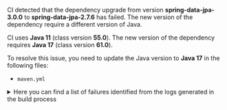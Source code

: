 CI detected that the dependency upgrade from version **spring-data-jpa-3.0.0** to **spring-data-jpa-2.7.6** has failed. 
The new version of the dependency require a different version of Java. 

CI uses **Java 11** (class version **55.0**). The new version of the dependency requires **Java 17** (class version **61.0**). 

To resolve this issue, you need to update the Java version to **Java 17** in the following files: 
- `maven.yml`

<details>
<summary>Here you can find a list of failures identified from the logs generated in the build process</summary>

*    > [ERROR] /openhospital-core/src/main/java/org/isf/patient/model/Patient.java:[73,18] cannot find symbol<br>  symbol: class AuditingEntityListener 

*    > [ERROR] /openhospital-core/src/main/java/org/isf/supplier/service/SupplierIoOperationRepository.java:[32,56] cannot find symbol<br>[ERROR]   symbol: class JpaRepository 

*    > [ERROR] /openhospital-core/src/main/java/org/isf/agetype/service/AgeTypeIoOperationRepository.java:[31,55] cannot find symbol<br>  symbol: class JpaRepository 

*    > [ERROR] /openhospital-core/src/main/java/org/isf/medicalstock/service/LotIoOperationRepository.java:[34,51] cannot find symbol<br>[ERROR]   symbol: class JpaRepository 

*    > [ERROR] /openhospital-core/src/main/java/org/isf/pregtreattype/service/PregnantTreatmentTypeIoOperationRepository.java:[31,69] cannot find symbol<br>[ERROR]   symbol: class JpaRepository 

*    > [ERROR] /openhospital-core/src/main/java/org/isf/dlvrrestype/service/DeliveryResultIoOperationRepository.java:[31,62] cannot find symbol<br>[ERROR]   symbol: class JpaRepository 

*    > [ERROR] /openhospital-core/src/main/java/org/isf/distype/service/DiseaseTypeIoOperationRepository.java:[31,59] cannot find symbol<br>[ERROR]   symbol: class JpaRepository 

*    > [ERROR] /openhospital-core/src/main/java/org/isf/patient/service/PatientIoOperationRepository.java:[36,55] cannot find symbol<br>[ERROR]   symbol: class JpaRepository 

*    > [ERROR] /openhospital-core/src/main/java/org/isf/menu/service/GroupMenuIoOperationRepository.java:[32,57] cannot find symbol<br>  symbol: class JpaRepository 

*    > [ERROR] /openhospital-core/src/main/java/org/isf/priceslist/service/PriceIoOperationRepository.java:[28,47] cannot access org.springframework.data.jpa.repository.Modifying<br>  bad class file: /root/.m2/repository/org/springframework/data/spring-data-jpa/3.0.0/spring-data-jpa-3.0.0.jar(/org/springframework/data/jpa/repository/Modifying.class)<br>    class file has wrong version 60.0, should be 55.0<br>    Please remove or make sure it appears in the correct subdirectory of the classpath. 

*    > [ERROR] /openhospital-core/src/main/java/org/isf/medicalstockward/service/MedicalStockWardIoOperationRepository.java:[35,64] cannot find symbol<br>[ERROR]   symbol: class JpaRepository 

*    > [ERROR] /openhospital-core/src/main/java/org/isf/patient/service/PatientIoOperations.java:[94,42] cannot find symbol<br>[ERROR]   symbol:   class Pageable<br>[ERROR]   location: class org.isf.patient.service.PatientIoOperations 

*    > [ERROR] /openhospital-core/src/main/java/org/isf/utils/db/Auditable.java:[52,6] cannot find symbol<br>[ERROR]   symbol:   class LastModifiedBy<br>[ERROR]   location: class org.isf.utils.db.Auditable<U> 

*    > [ERROR] /openhospital-core/src/main/java/org/isf/malnutrition/service/MalnutritionIoOperationRepository.java:[33,60] cannot find symbol<br>[ERROR]   symbol: class JpaRepository 

*    > [ERROR] /openhospital-core/src/main/java/org/isf/priceslist/service/PriceIoOperationRepository.java:[34,53] cannot find symbol<br>  symbol: class JpaRepository 

*    > [ERROR] /openhospital-core/src/main/java/org/isf/operation/service/OperationIoOperationRepository.java:[31,57] cannot find symbol<br>[ERROR]   symbol: class JpaRepository 

*    > [ERROR] /openhospital-core/src/main/java/org/isf/examination/service/ExaminationIoOperationRepository.java:[35,59] cannot find symbol<br>  symbol: class JpaRepository 

*    > [ERROR] /openhospital-core/src/main/java/org/isf/menu/service/UserMenuItemIoOperationRepository.java:[33,60] cannot find symbol<br>  symbol: class JpaRepository 

*    > [ERROR] /openhospital-core/src/main/java/org/isf/menu/service/GroupMenuIoOperationRepository.java:[34,10] cannot find symbol<br>  symbol:   class Modifying<br>  location: interface org.isf.menu.service.GroupMenuIoOperationRepository 

*    > [ERROR] /openhospital-core/src/main/java/org/isf/utils/db/Auditable.java:[48,6] cannot find symbol<br>[ERROR]   symbol:   class CreatedDate<br>[ERROR]   location: class org.isf.utils.db.Auditable<U> 

*    > [ERROR] /openhospital-core/src/main/java/org/isf/priceslist/service/PriceIoOperationRepository.java:[27,47] cannot access org.springframework.data.jpa.repository.JpaRepository<br>  bad class file: /root/.m2/repository/org/springframework/data/spring-data-jpa/3.0.0/spring-data-jpa-3.0.0.jar(/org/springframework/data/jpa/repository/JpaRepository.class)<br>    class file has wrong version 60.0, should be 55.0<br>    Please remove or make sure it appears in the correct subdirectory of the classpath. 

*    > [ERROR] /openhospital-core/src/main/java/org/isf/vactype/model/VaccineType.java:[49,18] cannot find symbol<br>  symbol: class AuditingEntityListener 

*    > [ERROR] /openhospital-core/src/main/java/org/isf/vaccine/model/Vaccine.java:[51,18] cannot find symbol<br>  symbol: class AuditingEntityListener 

*    > [ERROR] /openhospital-core/src/main/java/org/isf/visits/model/Visit.java:[58,18] cannot find symbol<br>[ERROR]   symbol: class AuditingEntityListener 

*    > [ERROR] /openhospital-core/src/main/java/org/isf/utils/db/JpaConfig.java:[27,54] cannot access org.springframework.data.jpa.repository.config.EnableJpaAuditing<br>[ERROR]   bad class file: /root/.m2/repository/org/springframework/data/spring-data-jpa/3.0.0/spring-data-jpa-3.0.0.jar(/org/springframework/data/jpa/repository/config/EnableJpaAuditing.class)<br>[ERROR]     class file has wrong version 60.0, should be 55.0<br>[ERROR]     Please remove or make sure it appears in the correct subdirectory of the classpath. 

*    > [ERROR] /openhospital-core/src/main/java/org/isf/ward/model/Ward.java:[48,18] cannot find symbol<br>  symbol: class AuditingEntityListener 

*    > [ERROR] /openhospital-core/src/main/java/org/isf/priceslist/model/Price.java:[51,18] cannot find symbol<br>[ERROR]   symbol: class AuditingEntityListener 

*    > [ERROR] /openhospital-core/src/main/java/org/isf/patvac/service/PatVacIoOperationRepository.java:[36,10] cannot find symbol<br>  symbol:   class Query<br>  location: interface org.isf.patvac.service.PatVacIoOperationRepository 

*    > [ERROR] /openhospital-core/src/main/java/org/isf/disease/model/Disease.java:[53,18] cannot find symbol<br>  symbol: class AuditingEntityListener 

*    > [ERROR] /openhospital-core/src/main/java/org/isf/utils/db/Auditable.java:[34,43] cannot access org.springframework.data.annotation.LastModifiedDate<br>  bad class file: /root/.m2/repository/org/springframework/data/spring-data-commons/3.0.0/spring-data-commons-3.0.0.jar(/org/springframework/data/annotation/LastModifiedDate.class)<br>    class file has wrong version 61.0, should be 55.0<br>    Please remove or make sure it appears in the correct subdirectory of the classpath. 

*    > [ERROR] /openhospital-core/src/main/java/org/isf/patvac/service/PatVacIoOperationRepository.java:[36,10] cannot find symbol<br>[ERROR]   symbol:   class Query<br>[ERROR]   location: interface org.isf.patvac.service.PatVacIoOperationRepository 

*    > [ERROR] /openhospital-core/src/main/java/org/isf/opd/service/OpdIoOperationRepository.java:[33,51] cannot find symbol<br>  symbol: class JpaRepository 

*    > [ERROR] /openhospital-core/src/main/java/org/isf/priceslist/model/Price.java:[38,51] cannot access org.springframework.data.jpa.domain.support.AuditingEntityListener<br>[ERROR]   bad class file: /root/.m2/repository/org/springframework/data/spring-data-jpa/3.0.0/spring-data-jpa-3.0.0.jar(/org/springframework/data/jpa/domain/support/AuditingEntityListener.class)<br>[ERROR]     class file has wrong version 60.0, should be 55.0<br>[ERROR]     Please remove or make sure it appears in the correct subdirectory of the classpath. 

*    > [ERROR] /openhospital-core/src/main/java/org/isf/utils/db/AuditorAwareImpl.java:[32,42] cannot find symbol<br>  symbol: class AuditorAware 

*    > [ERROR] /openhospital-core/src/main/java/org/isf/priceslist/service/PriceIoOperationRepository.java:[30,49] cannot access org.springframework.data.repository.query.Param<br>[ERROR]   bad class file: /root/.m2/repository/org/springframework/data/spring-data-commons/3.0.0/spring-data-commons-3.0.0.jar(/org/springframework/data/repository/query/Param.class)<br>[ERROR]     class file has wrong version 61.0, should be 55.0<br>[ERROR]     Please remove or make sure it appears in the correct subdirectory of the classpath. 

*    > [ERROR] /openhospital-core/src/main/java/org/isf/hospital/service/HospitalIoOperationRepository.java:[30,56] cannot find symbol<br>[ERROR]   symbol: class JpaRepository 

*    > [ERROR] /openhospital-core/src/main/java/org/isf/exa/service/ExamRowIoOperationRepository.java:[32,55] cannot find symbol<br>  symbol: class JpaRepository 

*    > [ERROR] /openhospital-core/src/main/java/org/isf/patvac/service/PatVacIoOperationRepository.java:[34,54] cannot find symbol<br>[ERROR]   symbol: class JpaRepository 

*    > [ERROR] /openhospital-core/src/main/java/org/isf/supplier/service/SupplierIoOperationRepository.java:[34,6] cannot find symbol<br>  symbol:   class Query<br>  location: interface org.isf.supplier.service.SupplierIoOperationRepository 

*    > [ERROR] /openhospital-core/src/main/java/org/isf/admtype/service/AdmissionTypeIoOperationRepository.java:[31,61] cannot find symbol<br>  symbol: class JpaRepository 

*    > [ERROR] /openhospital-core/src/main/java/org/isf/priceslist/service/PriceIoOperationRepository.java:[30,49] cannot access org.springframework.data.repository.query.Param<br>  bad class file: /root/.m2/repository/org/springframework/data/spring-data-commons/3.0.0/spring-data-commons-3.0.0.jar(/org/springframework/data/repository/query/Param.class)<br>    class file has wrong version 61.0, should be 55.0<br>    Please remove or make sure it appears in the correct subdirectory of the classpath. 

*    > [ERROR] /openhospital-core/src/main/java/org/isf/ward/service/WardIoOperationRepository.java:[32,52] cannot find symbol<br>[ERROR]   symbol: class JpaRepository 

*    > [ERROR] /openhospital-core/src/main/java/org/isf/utils/db/Auditable.java:[56,6] cannot find symbol<br>[ERROR]   symbol:   class LastModifiedDate<br>[ERROR]   location: class org.isf.utils.db.Auditable<U> 

*    > [ERROR] /openhospital-core/src/main/java/org/isf/medtype/service/MedicalTypeIoOperationRepository.java:[31,59] cannot find symbol<br>  symbol: class JpaRepository 

*    > [ERROR] /openhospital-core/src/main/java/org/isf/medicals/service/MedicalsIoOperationRepository.java:[33,56] cannot find symbol<br>[ERROR]   symbol: class JpaRepository 

*    > [ERROR] /openhospital-core/src/main/java/org/isf/utils/db/JpaConfig.java:[26,39] cannot access org.springframework.data.domain.AuditorAware<br>[ERROR]   bad class file: /root/.m2/repository/org/springframework/data/spring-data-commons/3.0.0/spring-data-commons-3.0.0.jar(/org/springframework/data/domain/AuditorAware.class)<br>[ERROR]     class file has wrong version 61.0, should be 55.0<br>[ERROR]     Please remove or make sure it appears in the correct subdirectory of the classpath. 

*    > [ERROR] /openhospital-core/src/main/java/org/isf/operation/service/OperationRowIoOperationRepository.java:[36,60] cannot find symbol<br>  symbol: class JpaRepository 

*    > [ERROR] /openhospital-core/src/main/java/org/isf/priceslist/service/PriceIoOperationRepository.java:[41,10] cannot find symbol<br>  symbol:   class Query<br>  location: interface org.isf.priceslist.service.PriceIoOperationRepository 

*    > [ERROR] /openhospital-core/src/main/java/org/isf/utils/db/AuditorAwareImpl.java:[32,42] cannot find symbol<br>[ERROR]   symbol: class AuditorAware 

*    > [ERROR] /openhospital-core/src/main/java/org/isf/therapy/service/TherapyIoOperationRepository.java:[32,55] cannot find symbol<br>[ERROR]   symbol: class JpaRepository 

*    > [ERROR] /openhospital-core/src/main/java/org/isf/menu/service/GroupMenuIoOperationRepository.java:[32,57] cannot find symbol<br>[ERROR]   symbol: class JpaRepository 

*    > [ERROR] /openhospital-core/src/main/java/org/isf/patvac/service/PatVacIoOperationRepository.java:[39,10] cannot find symbol<br>  symbol:   class Query<br>  location: interface org.isf.patvac.service.PatVacIoOperationRepository 

*    > [ERROR] /openhospital-core/src/main/java/org/isf/dlvrtype/service/DeliveryTypeIoOperationRepository.java:[29,60] cannot find symbol<br>  symbol: class JpaRepository 

*    > [ERROR] /openhospital-core/src/main/java/org/isf/patient/service/PatientIoOperations.java:[94,42] cannot find symbol<br>  symbol:   class Pageable<br>  location: class org.isf.patient.service.PatientIoOperations 

*    > [ERROR] /openhospital-core/src/main/java/org/isf/utils/db/Auditable.java:[32,43] cannot access org.springframework.data.annotation.CreatedDate<br>  bad class file: /root/.m2/repository/org/springframework/data/spring-data-commons/3.0.0/spring-data-commons-3.0.0.jar(/org/springframework/data/annotation/CreatedDate.class)<br>    class file has wrong version 61.0, should be 55.0<br>    Please remove or make sure it appears in the correct subdirectory of the classpath. 

*    > [ERROR] /openhospital-core/src/main/java/org/isf/ward/service/WardIoOperationRepository.java:[32,52] cannot find symbol<br>  symbol: class JpaRepository 

*    > [ERROR] /openhospital-core/src/main/java/org/isf/accounting/service/AccountingBillIoOperationRepository.java:[35,62] cannot find symbol<br>  symbol: class JpaRepository 

*    > [ERROR] /openhospital-core/src/main/java/org/isf/medicalstockward/service/MedicalStockWardIoOperationRepository.java:[35,64] cannot find symbol<br>  symbol: class JpaRepository 

*    > [ERROR] /openhospital-core/src/main/java/org/isf/dlvrrestype/service/DeliveryResultIoOperationRepository.java:[31,62] cannot find symbol<br>  symbol: class JpaRepository 

*    > [ERROR] /openhospital-core/src/main/java/org/isf/utils/db/Auditable.java:[34,43] cannot access org.springframework.data.annotation.LastModifiedDate<br>[ERROR]   bad class file: /root/.m2/repository/org/springframework/data/spring-data-commons/3.0.0/spring-data-commons-3.0.0.jar(/org/springframework/data/annotation/LastModifiedDate.class)<br>[ERROR]     class file has wrong version 61.0, should be 55.0<br>[ERROR]     Please remove or make sure it appears in the correct subdirectory of the classpath. 

*    > [ERROR] /openhospital-core/src/main/java/org/isf/utils/db/Auditable.java:[31,43] cannot access org.springframework.data.annotation.CreatedBy<br>[ERROR]   bad class file: /root/.m2/repository/org/springframework/data/spring-data-commons/3.0.0/spring-data-commons-3.0.0.jar(/org/springframework/data/annotation/CreatedBy.class)<br>[ERROR]     class file has wrong version 61.0, should be 55.0<br>[ERROR]     Please remove or make sure it appears in the correct subdirectory of the classpath. 

*    > [ERROR] /openhospital-core/src/main/java/org/isf/vaccine/service/VaccineIoOperationRepository.java:[31,55] cannot find symbol<br>[ERROR]   symbol: class JpaRepository 

*    > [ERROR] /openhospital-core/src/main/java/org/isf/patient/service/PatientIoOperationRepository.java:[36,55] cannot find symbol<br>  symbol: class JpaRepository 

*    > [ERROR] /openhospital-core/src/main/java/org/isf/opetype/service/OperationTypeIoOperationRepository.java:[31,61] cannot find symbol<br>[ERROR]   symbol: class JpaRepository 

*    > [ERROR] /openhospital-core/src/main/java/org/isf/lab/service/LabRowIoOperationRepository.java:[30,54] cannot find symbol<br>[ERROR]   symbol: class JpaRepository 

*    > [ERROR] /openhospital-core/src/main/java/org/isf/medicalstock/service/MovementIoOperationRepository.java:[35,56] cannot find symbol<br>  symbol: class JpaRepository 

*    > [ERROR] /openhospital-core/src/main/java/org/isf/priceslist/service/PricesListIoOperationRepository.java:[32,58] cannot find symbol<br>  symbol: class JpaRepository 

*    > [ERROR] /openhospital-core/src/main/java/org/isf/exa/service/ExamRowIoOperationRepository.java:[32,55] cannot find symbol<br>[ERROR]   symbol: class JpaRepository 

*    > [ERROR] /openhospital-core/src/main/java/org/isf/distype/model/DiseaseType.java:[47,18] cannot find symbol<br>  symbol: class AuditingEntityListener 

*    > [ERROR] /openhospital-core/src/main/java/org/isf/priceslist/model/PriceList.java:[49,18] cannot find symbol<br>  symbol: class AuditingEntityListener 

*    > [ERROR] /openhospital-core/src/main/java/org/isf/operation/service/OperationIoOperationRepository.java:[31,57] cannot find symbol<br>  symbol: class JpaRepository 

*    > [ERROR] /openhospital-core/src/main/java/org/isf/menu/service/GroupMenuIoOperationRepository.java:[36,36] cannot find symbol<br>[ERROR]   symbol:   class Param<br>[ERROR]   location: interface org.isf.menu.service.GroupMenuIoOperationRepository 

*    > [ERROR] /openhospital-core/src/main/java/org/isf/examination/service/ExaminationIoOperationRepository.java:[35,59] cannot find symbol<br>[ERROR]   symbol: class JpaRepository 

*    > [ERROR] /openhospital-core/src/main/java/org/isf/patvac/service/PatVacIoOperationRepository.java:[40,91] cannot find symbol<br>  symbol:   class Param<br>  location: interface org.isf.patvac.service.PatVacIoOperationRepository 

*    > [ERROR] /openhospital-core/src/main/java/org/isf/patvac/service/PatVacIoOperationRepository.java:[40,91] cannot find symbol<br>[ERROR]   symbol:   class Param<br>[ERROR]   location: interface org.isf.patvac.service.PatVacIoOperationRepository 

*    > [ERROR] /openhospital-core/src/main/java/org/isf/distype/service/DiseaseTypeIoOperationRepository.java:[31,59] cannot find symbol<br>  symbol: class JpaRepository 

*    > [ERROR] /openhospital-core/src/main/java/org/isf/medtype/service/MedicalTypeIoOperationRepository.java:[31,59] cannot find symbol<br>[ERROR]   symbol: class JpaRepository 

*    > [ERROR] /openhospital-core/src/main/java/org/isf/visits/service/VisitsIoOperationRepository.java:[34,54] cannot find symbol<br>  symbol: class JpaRepository 

*    > [ERROR] /openhospital-core/src/main/java/org/isf/ward/model/Ward.java:[48,18] cannot find symbol<br>[ERROR]   symbol: class AuditingEntityListener 

*    > [ERROR] /openhospital-core/src/main/java/org/isf/supplier/service/SupplierIoOperationRepository.java:[32,56] cannot find symbol<br>  symbol: class JpaRepository 

*    > [ERROR] /openhospital-core/src/main/java/org/isf/opd/service/OpdIoOperationRepository.java:[33,51] cannot find symbol<br>[ERROR]   symbol: class JpaRepository 

*    > [ERROR] /openhospital-core/src/main/java/org/isf/patvac/service/PatVacIoOperationRepository.java:[34,54] cannot find symbol<br>  symbol: class JpaRepository 

*    > [ERROR] /openhospital-core/src/main/java/org/isf/examination/service/ExaminationIoOperationRepository.java:[41,110] cannot find symbol<br>  symbol:   class Pageable<br>  location: interface org.isf.examination.service.ExaminationIoOperationRepository 

*    > [ERROR] /openhospital-core/src/main/java/org/isf/patient/service/PatientIoOperationRepository.java:[28,39] cannot access org.springframework.data.domain.Pageable<br>[ERROR]   bad class file: /root/.m2/repository/org/springframework/data/spring-data-commons/3.0.0/spring-data-commons-3.0.0.jar(/org/springframework/data/domain/Pageable.class)<br>[ERROR]     class file has wrong version 61.0, should be 55.0<br>[ERROR]     Please remove or make sure it appears in the correct subdirectory of the classpath. 

*    > [ERROR] /openhospital-core/src/main/java/org/isf/vaccine/model/Vaccine.java:[51,18] cannot find symbol<br>[ERROR]   symbol: class AuditingEntityListener 

*    > [ERROR] /openhospital-core/src/main/java/org/isf/patient/service/PatientIoOperationRepository.java:[40,91] cannot find symbol<br>  symbol:   class Pageable<br>  location: interface org.isf.patient.service.PatientIoOperationRepository 

*    > [ERROR] /openhospital-core/src/main/java/org/isf/utils/db/JpaConfig.java:[27,54] cannot access org.springframework.data.jpa.repository.config.EnableJpaAuditing<br>  bad class file: /root/.m2/repository/org/springframework/data/spring-data-jpa/3.0.0/spring-data-jpa-3.0.0.jar(/org/springframework/data/jpa/repository/config/EnableJpaAuditing.class)<br>    class file has wrong version 60.0, should be 55.0<br>    Please remove or make sure it appears in the correct subdirectory of the classpath. 

*    > [ERROR] /openhospital-core/src/main/java/org/isf/menu/service/UserMenuItemIoOperationRepository.java:[33,60] cannot find symbol<br>[ERROR]   symbol: class JpaRepository 

*    > [ERROR] /openhospital-core/src/main/java/org/isf/utils/db/Auditable.java:[48,6] cannot find symbol<br>  symbol:   class CreatedDate<br>  location: class org.isf.utils.db.Auditable<U> 

*    > [ERROR] /openhospital-core/src/main/java/org/isf/priceslist/service/PriceIoOperationRepository.java:[29,47] cannot access org.springframework.data.jpa.repository.Query<br>[ERROR]   bad class file: /root/.m2/repository/org/springframework/data/spring-data-jpa/3.0.0/spring-data-jpa-3.0.0.jar(/org/springframework/data/jpa/repository/Query.class)<br>[ERROR]     class file has wrong version 60.0, should be 55.0<br>[ERROR]     Please remove or make sure it appears in the correct subdirectory of the classpath. 

*    > [ERROR] /openhospital-core/src/main/java/org/isf/priceslist/service/PriceIoOperationRepository.java:[40,10] cannot find symbol<br>[ERROR]   symbol:   class Modifying<br>[ERROR]   location: interface org.isf.priceslist.service.PriceIoOperationRepository 

*    > [ERROR] /openhospital-core/src/main/java/org/isf/menu/service/UserGroupIoOperationRepository.java:[34,57] cannot find symbol<br>  symbol: class JpaRepository 

*    > [ERROR] /openhospital-core/src/main/java/org/isf/utils/db/JpaConfig.java:[37,12] cannot find symbol<br>  symbol:   class AuditorAware<br>  location: class org.isf.utils.db.JpaConfig 

*    > [ERROR] /openhospital-core/src/main/java/org/isf/admtype/service/AdmissionTypeIoOperationRepository.java:[31,61] cannot find symbol<br>[ERROR]   symbol: class JpaRepository 

*    > [ERROR] /openhospital-core/src/main/java/org/isf/supplier/model/Supplier.java:[43,18] cannot find symbol<br>[ERROR]   symbol: class AuditingEntityListener 

*    > [ERROR] /openhospital-core/src/main/java/org/isf/disctype/service/DischargeTypeIoOperationRepository.java:[31,61] cannot find symbol<br>  symbol: class JpaRepository 

*    > [ERROR] /openhospital-core/src/main/java/org/isf/menu/service/GroupMenuIoOperationRepository.java:[34,10] cannot find symbol<br>[ERROR]   symbol:   class Modifying<br>[ERROR]   location: interface org.isf.menu.service.GroupMenuIoOperationRepository 

*    > [ERROR] /openhospital-core/src/main/java/org/isf/utils/db/JpaConfig.java:[33,2] cannot find symbol<br>  symbol: class EnableJpaAuditing 

*    > [ERROR] /openhospital-core/src/main/java/org/isf/sms/service/SmsIoOperationRepository.java:[31,51] cannot find symbol<br>[ERROR]   symbol: class JpaRepository 

*    > [ERROR] /openhospital-core/src/main/java/org/isf/priceslist/service/PriceIoOperationRepository.java:[34,53] cannot find symbol<br>[ERROR]   symbol: class JpaRepository 

*    > [ERROR] /openhospital-core/src/main/java/org/isf/priceslist/model/Price.java:[51,18] cannot find symbol<br>  symbol: class AuditingEntityListener 

*    > [ERROR] /openhospital-core/src/main/java/org/isf/dicomtype/service/DicomTypeIoOperationRepository.java:[31,57] cannot find symbol<br>  symbol: class JpaRepository 

*    > [ERROR] /openhospital-core/src/main/java/org/isf/accounting/service/AccountingBillPaymentIoOperationRepository.java:[37,69] cannot find symbol<br>  symbol: class JpaRepository 

*    > [ERROR] /openhospital-core/src/main/java/org/isf/distype/model/DiseaseType.java:[47,18] cannot find symbol<br>[ERROR]   symbol: class AuditingEntityListener 

*    > [ERROR] /openhospital-core/src/main/java/org/isf/agetype/service/AgeTypeIoOperationRepository.java:[31,55] cannot find symbol<br>[ERROR]   symbol: class JpaRepository 

*    > [ERROR] /openhospital-core/src/main/java/org/isf/disctype/service/DischargeTypeIoOperationRepository.java:[31,61] cannot find symbol<br>[ERROR]   symbol: class JpaRepository 

*    > [ERROR] /openhospital-core/src/main/java/org/isf/examination/service/ExaminationIoOperationRepository.java:[27,39] cannot access org.springframework.data.domain.Page<br>  bad class file: /root/.m2/repository/org/springframework/data/spring-data-commons/3.0.0/spring-data-commons-3.0.0.jar(/org/springframework/data/domain/Page.class)<br>    class file has wrong version 61.0, should be 55.0<br>    Please remove or make sure it appears in the correct subdirectory of the classpath. 

*    > [ERROR] /openhospital-core/src/main/java/org/isf/utils/db/Auditable.java:[32,43] cannot access org.springframework.data.annotation.CreatedDate<br>[ERROR]   bad class file: /root/.m2/repository/org/springframework/data/spring-data-commons/3.0.0/spring-data-commons-3.0.0.jar(/org/springframework/data/annotation/CreatedDate.class)<br>[ERROR]     class file has wrong version 61.0, should be 55.0<br>[ERROR]     Please remove or make sure it appears in the correct subdirectory of the classpath. 

*    > [ERROR] /openhospital-core/src/main/java/org/isf/utils/db/Auditable.java:[31,43] cannot access org.springframework.data.annotation.CreatedBy<br>  bad class file: /root/.m2/repository/org/springframework/data/spring-data-commons/3.0.0/spring-data-commons-3.0.0.jar(/org/springframework/data/annotation/CreatedBy.class)<br>    class file has wrong version 61.0, should be 55.0<br>    Please remove or make sure it appears in the correct subdirectory of the classpath. 

*    > [ERROR] /openhospital-core/src/main/java/org/isf/examination/service/ExaminationIoOperationRepository.java:[27,39] cannot access org.springframework.data.domain.Page<br>[ERROR]   bad class file: /root/.m2/repository/org/springframework/data/spring-data-commons/3.0.0/spring-data-commons-3.0.0.jar(/org/springframework/data/domain/Page.class)<br>[ERROR]     class file has wrong version 61.0, should be 55.0<br>[ERROR]     Please remove or make sure it appears in the correct subdirectory of the classpath. 

*    > [ERROR] /openhospital-core/src/main/java/org/isf/examination/service/ExaminationIoOperationRepository.java:[41,9] cannot find symbol<br>[ERROR]   symbol:   class Page<br>[ERROR]   location: interface org.isf.examination.service.ExaminationIoOperationRepository 

*    > [ERROR] /openhospital-core/src/main/java/org/isf/utils/db/Auditable.java:[41,18] cannot find symbol<br>[ERROR]   symbol: class AuditingEntityListener 

*    > [ERROR] /openhospital-core/src/main/java/org/isf/priceslist/service/PriceIoOperationRepository.java:[40,10] cannot find symbol<br>  symbol:   class Modifying<br>  location: interface org.isf.priceslist.service.PriceIoOperationRepository 

*    > [ERROR] /openhospital-core/src/main/java/org/isf/supplier/model/Supplier.java:[43,18] cannot find symbol<br>  symbol: class AuditingEntityListener 

*    > [ERROR] /openhospital-core/src/main/java/org/isf/patvac/service/PatVacIoOperationRepository.java:[40,46] cannot find symbol<br>  symbol:   class Param<br>  location: interface org.isf.patvac.service.PatVacIoOperationRepository 

*    > [ERROR] /openhospital-core/src/main/java/org/isf/priceslist/service/PriceIoOperationRepository.java:[41,10] cannot find symbol<br>[ERROR]   symbol:   class Query<br>[ERROR]   location: interface org.isf.priceslist.service.PriceIoOperationRepository 

*    > [ERROR] /openhospital-core/src/main/java/org/isf/patient/service/PatientIoOperationRepository.java:[40,91] cannot find symbol<br>[ERROR]   symbol:   class Pageable<br>[ERROR]   location: interface org.isf.patient.service.PatientIoOperationRepository 

*    > [ERROR] /openhospital-core/src/main/java/org/isf/examination/service/ExaminationIoOperationRepository.java:[41,9] cannot find symbol<br>  symbol:   class Page<br>  location: interface org.isf.examination.service.ExaminationIoOperationRepository 

*    > [ERROR] /openhospital-core/src/main/java/org/isf/priceslist/model/PriceList.java:[49,18] cannot find symbol<br>[ERROR]   symbol: class AuditingEntityListener 

*    > [ERROR] /openhospital-core/src/main/java/org/isf/examination/service/ExaminationOperations.java:[31,39] cannot access org.springframework.data.domain.PageRequest<br>  bad class file: /root/.m2/repository/org/springframework/data/spring-data-commons/3.0.0/spring-data-commons-3.0.0.jar(/org/springframework/data/domain/PageRequest.class)<br>    class file has wrong version 61.0, should be 55.0<br>    Please remove or make sure it appears in the correct subdirectory of the classpath. 

*    > [ERROR] /openhospital-core/src/main/java/org/isf/accounting/service/AccountingBillItemsIoOperationRepository.java:[34,67] cannot find symbol<br>  symbol: class JpaRepository 

*    > [ERROR] /openhospital-core/src/main/java/org/isf/priceslist/model/Price.java:[38,51] cannot access org.springframework.data.jpa.domain.support.AuditingEntityListener<br>  bad class file: /root/.m2/repository/org/springframework/data/spring-data-jpa/3.0.0/spring-data-jpa-3.0.0.jar(/org/springframework/data/jpa/domain/support/AuditingEntityListener.class)<br>    class file has wrong version 60.0, should be 55.0<br>    Please remove or make sure it appears in the correct subdirectory of the classpath. 

*    > [ERROR] /openhospital-core/src/main/java/org/isf/dlvrtype/service/DeliveryTypeIoOperationRepository.java:[29,60] cannot find symbol<br>[ERROR]   symbol: class JpaRepository 

*    > [ERROR] /openhospital-core/src/main/java/org/isf/opetype/service/OperationTypeIoOperationRepository.java:[31,61] cannot find symbol<br>  symbol: class JpaRepository 

*    > [ERROR] /openhospital-core/src/main/java/org/isf/menu/model/GroupMenu.java:[48,18] cannot find symbol<br>  symbol: class AuditingEntityListener 

*    > [ERROR] /openhospital-core/src/main/java/org/isf/utils/db/Auditable.java:[41,18] cannot find symbol<br>  symbol: class AuditingEntityListener 

*    > [ERROR] /openhospital-core/src/main/java/org/isf/medicalstock/service/MovementIoOperationRepository.java:[35,56] cannot find symbol<br>[ERROR]   symbol: class JpaRepository 

*    > [ERROR] /openhospital-core/src/main/java/org/isf/patvac/service/PatVacIoOperationRepository.java:[39,10] cannot find symbol<br>[ERROR]   symbol:   class Query<br>[ERROR]   location: interface org.isf.patvac.service.PatVacIoOperationRepository 

*    > [ERROR] /openhospital-core/src/main/java/org/isf/medstockmovtype/service/MedicalStockMovementTypeIoOperationRepository.java:[31,72] cannot find symbol<br>  symbol: class JpaRepository 

*    > [ERROR] /openhospital-core/src/main/java/org/isf/dicom/service/DicomIoOperationRepository.java:[34,53] cannot find symbol<br>[ERROR]   symbol: class JpaRepository 

*    > [ERROR] /openhospital-core/src/main/java/org/isf/accounting/service/AccountingBillItemsIoOperationRepository.java:[34,67] cannot find symbol<br>[ERROR]   symbol: class JpaRepository 

*    > [ERROR] /openhospital-core/src/main/java/org/isf/priceslist/service/PricesListIoOperationRepository.java:[32,58] cannot find symbol<br>[ERROR]   symbol: class JpaRepository 

*    > [ERROR] /openhospital-core/src/main/java/org/isf/utils/db/Auditable.java:[33,43] cannot access org.springframework.data.annotation.LastModifiedBy<br>  bad class file: /root/.m2/repository/org/springframework/data/spring-data-commons/3.0.0/spring-data-commons-3.0.0.jar(/org/springframework/data/annotation/LastModifiedBy.class)<br>    class file has wrong version 61.0, should be 55.0<br>    Please remove or make sure it appears in the correct subdirectory of the classpath. 

*    > [ERROR] /openhospital-core/src/main/java/org/isf/malnutrition/service/MalnutritionIoOperationRepository.java:[33,60] cannot find symbol<br>  symbol: class JpaRepository 

*    > [ERROR] /openhospital-core/src/main/java/org/isf/therapy/service/TherapyIoOperationRepository.java:[32,55] cannot find symbol<br>  symbol: class JpaRepository 

*    > [ERROR] /openhospital-core/src/main/java/org/isf/medstockmovtype/service/MedicalStockMovementTypeIoOperationRepository.java:[31,72] cannot find symbol<br>[ERROR]   symbol: class JpaRepository 

*    > [ERROR] /openhospital-core/src/main/java/org/isf/menu/service/UserIoOperationRepository.java:[35,52] cannot find symbol<br>  symbol: class JpaRepository 

*    > [ERROR] /openhospital-core/src/main/java/org/isf/patient/service/PatientIoOperationRepository.java:[28,39] cannot access org.springframework.data.domain.Pageable<br>  bad class file: /root/.m2/repository/org/springframework/data/spring-data-commons/3.0.0/spring-data-commons-3.0.0.jar(/org/springframework/data/domain/Pageable.class)<br>    class file has wrong version 61.0, should be 55.0<br>    Please remove or make sure it appears in the correct subdirectory of the classpath. 

*    > [ERROR] /openhospital-core/src/main/java/org/isf/medicalstockward/service/MovementWardIoOperationRepository.java:[34,60] cannot find symbol<br>[ERROR]   symbol: class JpaRepository 

*    > [ERROR] /openhospital-core/src/main/java/org/isf/menu/service/GroupMenuIoOperationRepository.java:[35,10] cannot find symbol<br>[ERROR]   symbol:   class Query<br>[ERROR]   location: interface org.isf.menu.service.GroupMenuIoOperationRepository 

*    > [ERROR] /openhospital-core/src/main/java/org/isf/vaccine/service/VaccineIoOperationRepository.java:[31,55] cannot find symbol<br>  symbol: class JpaRepository 

*    > [ERROR] /openhospital-core/src/main/java/org/isf/examination/service/ExaminationIoOperationRepository.java:[41,110] cannot find symbol<br>[ERROR]   symbol:   class Pageable<br>[ERROR]   location: interface org.isf.examination.service.ExaminationIoOperationRepository 

*    > [ERROR] /openhospital-core/src/main/java/org/isf/exatype/service/ExamTypeIoOperationRepository.java:[31,56] cannot find symbol<br>  symbol: class JpaRepository 

*    > [ERROR] /openhospital-core/src/main/java/org/isf/priceslist/service/PriceIoOperationRepository.java:[28,47] cannot access org.springframework.data.jpa.repository.Modifying<br>[ERROR]   bad class file: /root/.m2/repository/org/springframework/data/spring-data-jpa/3.0.0/spring-data-jpa-3.0.0.jar(/org/springframework/data/jpa/repository/Modifying.class)<br>[ERROR]     class file has wrong version 60.0, should be 55.0<br>[ERROR]     Please remove or make sure it appears in the correct subdirectory of the classpath. 

*    > [ERROR] /openhospital-core/src/main/java/org/isf/menu/service/UserGroupIoOperationRepository.java:[34,57] cannot find symbol<br>[ERROR]   symbol: class JpaRepository 

*    > [ERROR] /openhospital-core/src/main/java/org/isf/patvac/model/PatientVaccine.java:[56,18] cannot find symbol<br>[ERROR]   symbol: class AuditingEntityListener 

*    > [ERROR] /openhospital-core/src/main/java/org/isf/visits/model/Visit.java:[58,18] cannot find symbol<br>  symbol: class AuditingEntityListener 

*    > [ERROR] /openhospital-core/src/main/java/org/isf/disease/service/DiseaseIoOperationRepository.java:[33,55] cannot find symbol<br>  symbol: class JpaRepository 

*    > [ERROR] /openhospital-core/src/main/java/org/isf/menu/service/GroupMenuIoOperationRepository.java:[35,10] cannot find symbol<br>  symbol:   class Query<br>  location: interface org.isf.menu.service.GroupMenuIoOperationRepository 

*    > [ERROR] /openhospital-core/src/main/java/org/isf/vactype/service/VaccineTypeIoOperationRepository.java:[31,59] cannot find symbol<br>  symbol: class JpaRepository 

*    > [ERROR] /openhospital-core/src/main/java/org/isf/exa/service/ExamIoOperationRepository.java:[31,52] cannot find symbol<br>[ERROR]   symbol: class JpaRepository 

*    > [ERROR] /openhospital-core/src/main/java/org/isf/admission/service/AdmissionIoOperationRepository.java:[34,57] cannot find symbol<br>  symbol: class JpaRepository 

*    > [ERROR] /openhospital-core/src/main/java/org/isf/accounting/service/AccountingBillIoOperationRepository.java:[35,62] cannot find symbol<br>[ERROR]   symbol: class JpaRepository 

*    > [ERROR] /openhospital-core/src/main/java/org/isf/menu/service/GroupMenuIoOperationRepository.java:[36,36] cannot find symbol<br>  symbol:   class Param<br>  location: interface org.isf.menu.service.GroupMenuIoOperationRepository 

*    > [ERROR] /openhospital-core/src/main/java/org/isf/priceslist/service/PriceIoOperationRepository.java:[42,30] cannot find symbol<br>  symbol:   class Param<br>  location: interface org.isf.priceslist.service.PriceIoOperationRepository 

*    > [ERROR] /openhospital-core/src/main/java/org/isf/utils/db/Auditable.java:[44,6] cannot find symbol<br>[ERROR]   symbol:   class CreatedBy<br>[ERROR]   location: class org.isf.utils.db.Auditable<U> 

*    > [ERROR] /openhospital-core/src/main/java/org/isf/opd/model/Opd.java:[67,18] cannot find symbol<br>[ERROR]   symbol: class AuditingEntityListener 

*    > [ERROR] /openhospital-core/src/main/java/org/isf/patvac/model/PatientVaccine.java:[56,18] cannot find symbol<br>  symbol: class AuditingEntityListener 

*    > [ERROR] /openhospital-core/src/main/java/org/isf/dicom/service/DicomIoOperationRepository.java:[34,53] cannot find symbol<br>  symbol: class JpaRepository 

*    > [ERROR] /openhospital-core/src/main/java/org/isf/utils/db/Auditable.java:[44,6] cannot find symbol<br>  symbol:   class CreatedBy<br>  location: class org.isf.utils.db.Auditable<U> 

*    > [ERROR] /openhospital-core/src/main/java/org/isf/patient/model/Patient.java:[73,18] cannot find symbol<br>[ERROR]   symbol: class AuditingEntityListener 

*    > [ERROR] /openhospital-core/src/main/java/org/isf/menu/service/UserMenuItemIoOperationRepository.java:[43,44] cannot find symbol<br>  symbol:   class Param<br>  location: interface org.isf.menu.service.UserMenuItemIoOperationRepository 

*    > [ERROR] /openhospital-core/src/main/java/org/isf/menu/service/UserMenuItemIoOperationRepository.java:[43,44] cannot find symbol<br>[ERROR]   symbol:   class Param<br>[ERROR]   location: interface org.isf.menu.service.UserMenuItemIoOperationRepository 

*    > [ERROR] /openhospital-core/src/main/java/org/isf/utils/db/JpaConfig.java:[26,39] cannot access org.springframework.data.domain.AuditorAware<br>  bad class file: /root/.m2/repository/org/springframework/data/spring-data-commons/3.0.0/spring-data-commons-3.0.0.jar(/org/springframework/data/domain/AuditorAware.class)<br>    class file has wrong version 61.0, should be 55.0<br>    Please remove or make sure it appears in the correct subdirectory of the classpath. 

*    > [ERROR] /openhospital-core/src/main/java/org/isf/utils/db/JpaConfig.java:[33,2] cannot find symbol<br>[ERROR]   symbol: class EnableJpaAuditing 

*    > [ERROR] /openhospital-core/src/main/java/org/isf/lab/service/LabIoOperationRepository.java:[30,51] cannot find symbol<br>[ERROR]   symbol: class JpaRepository 

*    > [ERROR] /openhospital-core/src/main/java/org/isf/operation/service/OperationRowIoOperationRepository.java:[36,60] cannot find symbol<br>[ERROR]   symbol: class JpaRepository 

*    > [ERROR] /openhospital-core/src/main/java/org/isf/priceslist/service/PriceIoOperationRepository.java:[27,47] cannot access org.springframework.data.jpa.repository.JpaRepository<br>[ERROR]   bad class file: /root/.m2/repository/org/springframework/data/spring-data-jpa/3.0.0/spring-data-jpa-3.0.0.jar(/org/springframework/data/jpa/repository/JpaRepository.class)<br>[ERROR]     class file has wrong version 60.0, should be 55.0<br>[ERROR]     Please remove or make sure it appears in the correct subdirectory of the classpath. 

*    > [ERROR] /openhospital-core/src/main/java/org/isf/vactype/model/VaccineType.java:[49,18] cannot find symbol<br>[ERROR]   symbol: class AuditingEntityListener 

*    > [ERROR] /openhospital-core/src/main/java/org/isf/lab/service/LabRowIoOperationRepository.java:[30,54] cannot find symbol<br>  symbol: class JpaRepository 

*    > [ERROR] /openhospital-core/src/main/java/org/isf/menu/model/GroupMenu.java:[48,18] cannot find symbol<br>[ERROR]   symbol: class AuditingEntityListener 

*    > [ERROR] /openhospital-core/src/main/java/org/isf/utils/db/JpaConfig.java:[37,12] cannot find symbol<br>[ERROR]   symbol:   class AuditorAware<br>[ERROR]   location: class org.isf.utils.db.JpaConfig 

*    > [ERROR] /openhospital-core/src/main/java/org/isf/medicalstockward/service/MovementWardIoOperationRepository.java:[34,60] cannot find symbol<br>  symbol: class JpaRepository 

*    > [ERROR] /openhospital-core/src/main/java/org/isf/priceslist/service/PriceIoOperationRepository.java:[29,47] cannot access org.springframework.data.jpa.repository.Query<br>  bad class file: /root/.m2/repository/org/springframework/data/spring-data-jpa/3.0.0/spring-data-jpa-3.0.0.jar(/org/springframework/data/jpa/repository/Query.class)<br>    class file has wrong version 60.0, should be 55.0<br>    Please remove or make sure it appears in the correct subdirectory of the classpath. 

*    > [ERROR] /openhospital-core/src/main/java/org/isf/dicomtype/service/DicomTypeIoOperationRepository.java:[31,57] cannot find symbol<br>[ERROR]   symbol: class JpaRepository 

*    > [ERROR] /openhospital-core/src/main/java/org/isf/utils/db/Auditable.java:[56,6] cannot find symbol<br>  symbol:   class LastModifiedDate<br>  location: class org.isf.utils.db.Auditable<U> 

*    > [ERROR] /openhospital-core/src/main/java/org/isf/medicalstock/service/LotIoOperationRepository.java:[34,51] cannot find symbol<br>  symbol: class JpaRepository 

*    > [ERROR] /openhospital-core/src/main/java/org/isf/sms/service/SmsIoOperationRepository.java:[31,51] cannot find symbol<br>  symbol: class JpaRepository 

*    > [ERROR] /openhospital-core/src/main/java/org/isf/pricesothers/service/PriceOthersIoOperationRepository.java:[31,59] cannot find symbol<br>[ERROR]   symbol: class JpaRepository 

*    > [ERROR] /openhospital-core/src/main/java/org/isf/lab/service/LabIoOperationRepository.java:[30,51] cannot find symbol<br>  symbol: class JpaRepository 

*    > [ERROR] /openhospital-core/src/main/java/org/isf/examination/service/ExaminationOperations.java:[31,39] cannot access org.springframework.data.domain.PageRequest<br>[ERROR]   bad class file: /root/.m2/repository/org/springframework/data/spring-data-commons/3.0.0/spring-data-commons-3.0.0.jar(/org/springframework/data/domain/PageRequest.class)<br>[ERROR]     class file has wrong version 61.0, should be 55.0<br>[ERROR]     Please remove or make sure it appears in the correct subdirectory of the classpath. 

*    > [ERROR] /openhospital-core/src/main/java/org/isf/admission/service/AdmissionIoOperationRepository.java:[34,57] cannot find symbol<br>[ERROR]   symbol: class JpaRepository 

*    > [ERROR] /openhospital-core/src/main/java/org/isf/pricesothers/service/PriceOthersIoOperationRepository.java:[31,59] cannot find symbol<br>  symbol: class JpaRepository 

*    > [ERROR] /openhospital-core/src/main/java/org/isf/supplier/service/SupplierIoOperationRepository.java:[34,6] cannot find symbol<br>[ERROR]   symbol:   class Query<br>[ERROR]   location: interface org.isf.supplier.service.SupplierIoOperationRepository 

*    > [ERROR] /openhospital-core/src/main/java/org/isf/patvac/service/PatVacIoOperationRepository.java:[40,46] cannot find symbol<br>[ERROR]   symbol:   class Param<br>[ERROR]   location: interface org.isf.patvac.service.PatVacIoOperationRepository 

*    > [ERROR] /openhospital-core/src/main/java/org/isf/utils/db/Auditable.java:[33,43] cannot access org.springframework.data.annotation.LastModifiedBy<br>[ERROR]   bad class file: /root/.m2/repository/org/springframework/data/spring-data-commons/3.0.0/spring-data-commons-3.0.0.jar(/org/springframework/data/annotation/LastModifiedBy.class)<br>[ERROR]     class file has wrong version 61.0, should be 55.0<br>[ERROR]     Please remove or make sure it appears in the correct subdirectory of the classpath. 

*    > [ERROR] /openhospital-core/src/main/java/org/isf/vactype/service/VaccineTypeIoOperationRepository.java:[31,59] cannot find symbol<br>[ERROR]   symbol: class JpaRepository 

*    > [ERROR] /openhospital-core/src/main/java/org/isf/pregtreattype/service/PregnantTreatmentTypeIoOperationRepository.java:[31,69] cannot find symbol<br>  symbol: class JpaRepository 

*    > [ERROR] /openhospital-core/src/main/java/org/isf/medicals/service/MedicalsIoOperationRepository.java:[33,56] cannot find symbol<br>  symbol: class JpaRepository 

*    > [ERROR] /openhospital-core/src/main/java/org/isf/exa/service/ExamIoOperationRepository.java:[31,52] cannot find symbol<br>  symbol: class JpaRepository 

*    > [ERROR] /openhospital-core/src/main/java/org/isf/hospital/service/HospitalIoOperationRepository.java:[30,56] cannot find symbol<br>  symbol: class JpaRepository 

*    > [ERROR] /openhospital-core/src/main/java/org/isf/disease/model/Disease.java:[53,18] cannot find symbol<br>[ERROR]   symbol: class AuditingEntityListener 

*    > [ERROR] /openhospital-core/src/main/java/org/isf/opd/model/Opd.java:[67,18] cannot find symbol<br>  symbol: class AuditingEntityListener 

*    > [ERROR] /openhospital-core/src/main/java/org/isf/priceslist/service/PriceIoOperationRepository.java:[42,30] cannot find symbol<br>[ERROR]   symbol:   class Param<br>[ERROR]   location: interface org.isf.priceslist.service.PriceIoOperationRepository 

*    > [ERROR] /openhospital-core/src/main/java/org/isf/menu/service/UserIoOperationRepository.java:[35,52] cannot find symbol<br>[ERROR]   symbol: class JpaRepository 

*    > [ERROR] /openhospital-core/src/main/java/org/isf/visits/service/VisitsIoOperationRepository.java:[34,54] cannot find symbol<br>[ERROR]   symbol: class JpaRepository 

*    > [ERROR] /openhospital-core/src/main/java/org/isf/utils/db/Auditable.java:[52,6] cannot find symbol<br>  symbol:   class LastModifiedBy<br>  location: class org.isf.utils.db.Auditable<U> 

*    > [ERROR] /openhospital-core/src/main/java/org/isf/disease/service/DiseaseIoOperationRepository.java:[33,55] cannot find symbol<br>[ERROR]   symbol: class JpaRepository 

*    > [ERROR] /openhospital-core/src/main/java/org/isf/accounting/service/AccountingBillPaymentIoOperationRepository.java:[37,69] cannot find symbol<br>[ERROR]   symbol: class JpaRepository 

*    > [ERROR] /openhospital-core/src/main/java/org/isf/exatype/service/ExamTypeIoOperationRepository.java:[31,56] cannot find symbol<br>[ERROR]   symbol: class JpaRepository 

</details>
